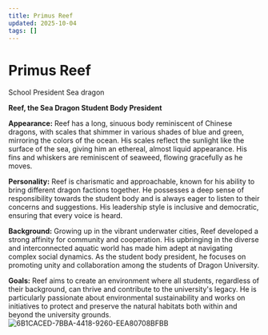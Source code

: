 ```yaml
---
title: Primus Reef
updated: 2025-10-04
tags: []
---
```


# Primus Reef


School President
Sea dragon

**Reef, the Sea Dragon Student Body President**

**Appearance:** Reef has a long, sinuous body reminiscent of Chinese dragons, with scales that shimmer in various shades of blue and green, mirroring the colors of the ocean. His scales reflect the sunlight like the surface of the sea, giving him an ethereal, almost liquid appearance. His fins and whiskers are reminiscent of seaweed, flowing gracefully as he moves.

**Personality:** Reef is charismatic and approachable, known for his ability to bring different dragon factions together. He possesses a deep sense of responsibility towards the student body and is always eager to listen to their concerns and suggestions. His leadership style is inclusive and democratic, ensuring that every voice is heard.

**Background:** Growing up in the vibrant underwater cities, Reef developed a strong affinity for community and cooperation. His upbringing in the diverse and interconnected aquatic world has made him adept at navigating complex social dynamics. As the student body president, he focuses on promoting unity and collaboration among the students of Dragon University.

**Goals:** Reef aims to create an environment where all students, regardless of their background, can thrive and contribute to the university's legacy. He is particularly passionate about environmental sustainability and works on initiatives to protect and preserve the natural habitats both within and beyond the university grounds.
![6B1CACED-7BBA-4418-9260-EEA80708BFBB](images/6B1CACED-7BBA-4418-9260-EEA80708BFBB.webp)
